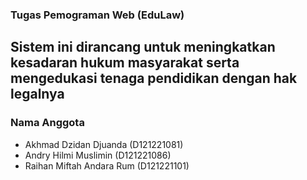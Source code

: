 ### **Tugas Pemograman Web (EduLaw)**
Sistem ini dirancang untuk meningkatkan kesadaran hukum masyarakat serta mengedukasi tenaga pendidikan dengan hak legalnya
---
### **Nama Anggota**
- Akhmad Dzidan Djuanda (D121221081)
- Andry Hilmi Muslimin (D121221086)
- Raihan Miftah Andara Rum (D121221101)
